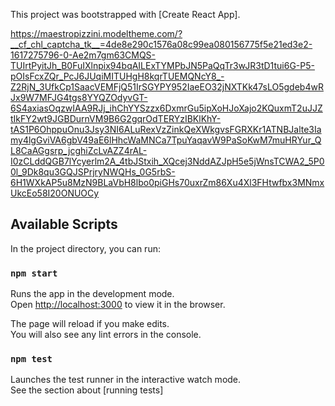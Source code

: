 This project was bootstrapped with [Create React App].



https://maestropizzini.modeltheme.com/?__cf_chl_captcha_tk__=4de8e290c1576a08c99ea080156775f5e21ed3e2-1617275796-0-Ae2m7gm63CMQS-TUIrtPyitJh_B0FuIXlnpix94bqAILExTYMPbJN5PaQqTr3wJR3tD1tui6G-P5-pOIsFcxZQr_PcJ6JUqiMITUHgH8kqrTUEMQNcY8_-Z2RjN_3UfkCp1SaacVEMFjQ51IrSGYPY952IaeEO32jNXTKk47sLO5gdeb4wRJx9W7MFJG4tgs8YYQZOdyvGT-6S4axiasOqzwIAA9RJj_ihChYYSzzx6DxmrGu5ipXoHJoXajo2KQuxmT2uJJZtIkFY2wt9JGBDurnVM9B6G2gqrOdTERYzIBKlKhY-tAS1P6OhppuOnu3Jsy3NI6ALuRexVzZinkQeXWkgvsFGRXKr1ATNBJalte3Iamy4lgGviVA6gbV49aE6lHhcWaMNCa7TpuYaqavW9PaSoKwM7muHRYur_QL8CaAGgsrp_jcghiZcLvAZZ4rAL-I0zCLddQGB7lYcyerlm2A_4tbJStxih_XQcej3NddAZJpH5e5jWnsTCWA2_5P00l_9Dk8qu3GQJSPrjryNWQHs_0G5rbS-6H1WXkAP5u8MzN9BLaVbH8lbo0piGHs70uxrZm86Xu4Xl3FHtwfbx3MNmxUkcEo58I20ONUOCy

## Available Scripts

In the project directory, you can run:

### `npm start`

Runs the app in the development mode.<br />
Open [http://localhost:3000](http://localhost:3000) to view it in the browser.

The page will reload if you make edits.<br />
You will also see any lint errors in the console.

### `npm test`

Launches the test runner in the interactive watch mode.<br />
See the section about [running tests]
